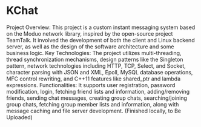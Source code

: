 # KChat
Project Overview: This project is a custom instant messaging system based on the Moduo network library, inspired by the open-source project TeamTalk. It involved the development of both the client and Linux backend server, as well as the design of the software architecture and some business logic.
Key Technologies: The project utilizes multi-threading, thread synchronization mechanisms, design patterns like the Singleton pattern, network technologies including HTTP, TCP, Select, and Socket, character parsing with JSON and XML, Epoll, MySQL database operations, MFC control rewriting, and C++11 features like shared_ptr and lambda expressions.
Functionalities: It supports user registration, password modification, login, fetching friend lists and information, adding/removing friends, sending chat messages, creating group chats, searching/joining group chats, fetching group member lists and information, along with message caching and file server development.
(Finished locally, to Be Uploaded)
